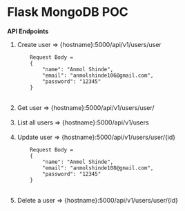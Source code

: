 # Flask MongoDB POC

**API Endpoints**

<ol>
<li>Create user => {hostname}:5000/api/v1/users/user</li>

        Request Body =
        {
            "name": "Anmol Shinde",
            "email": "anmolshinde106@gmail.com",
            "password": "12345"
        }
<br>
<li>Get user => {hostname}:5000/api/v1/users/user/</li>
     <br>
<li>List all users => {hostname}:5000/api/v1/users</li>
     <br>
<li>Update user => {hostname}:5000/api/v1/users/user/{id} </li>

        Request Body =
        {
            "name": "Anmol Shinde",
            "email": "anmolshinde108@gmail.com",
            "password": "12345"
        }

<br>
<li>Delete a user => {hostname}:5000/api/v1/users/user/{id}</li>
</ol>
